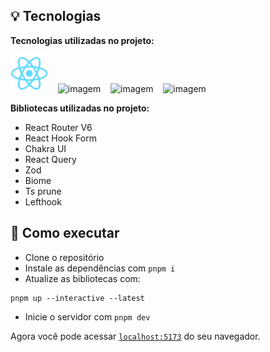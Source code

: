 ## 💡 Tecnologias

**Tecnologias utilizadas no projeto:**

<img src="https://raw.githubusercontent.com/devicons/devicon/master/icons/react/react-original.svg" width="60">&nbsp;
&nbsp;
<img src="https://cdn.iconscout.com/icon/free/png-512/typescript-1174965.png" alt="imagem" width="60">&nbsp;
&nbsp;
<img src="https://avatars.githubusercontent.com/u/54212428?s=280&v=4" alt="imagem" width="60">&nbsp;
&nbsp;
<img src="https://camo.githubusercontent.com/2cd3571ea5b29a8640a44095d09671d9d350746b8c35407781b2508533b6f2c4/68747470733a2f2f7365656b6c6f676f2e636f6d2f696d616765732f522f72656163742d71756572792d6c6f676f2d313334304541344345392d7365656b6c6f676f2e636f6d2e706e67" alt="imagem" width="63">
&nbsp;

**Bibliotecas utilizadas no projeto:**

- React Router V6
- React Hook Form
- Chakra UI
- React Query
- Zod
- Biome
- Ts prune
- Lefthook

## 🚀 Como executar

- Clone o repositório
- Instale as dependências com `pnpm i`
- Atualize as bibliotecas com:

```
pnpm up --interactive --latest
```

- Inicie o servidor com `pnpm dev`

Agora você pode acessar [`localhost:5173`](http://localhost:5173) do seu
navegador.
